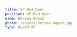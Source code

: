 ```yaml
---
title: VP-Red Deer
position: VP-Red Deer
name: Hersea Napod
photo: /assets/hersea-napod.jpg
type: Board VP
---
```


